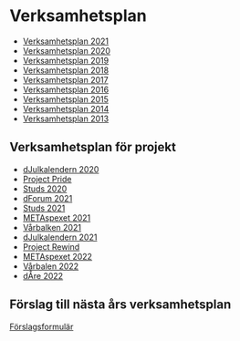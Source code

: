 Verksamhetsplan
===============

- [Verksamhetsplan 2021](https://static.datasektionen.se/verksamhetsplaner/verksamhetsplan2021.pdf)
- [Verksamhetsplan 2020](https://static.datasektionen.se/verksamhetsplaner/verksamhetsplan2020.pdf)
- [Verksamhetsplan 2019](https://static.datasektionen.se/verksamhetsplaner/verksamhetsplan2019)
- [Verksamhetsplan 2018](https://static.datasektionen.se/verksamhetsplaner/verksamhetsplan2018.pdf)
- [Verksamhetsplan 2017](https://static.datasektionen.se/verksamhetsplaner/verksamhetsplan2017.pdf)
- [Verksamhetsplan 2016](https://static.datasektionen.se/verksamhetsplaner/verksamhetsplan-2016.pdf)
- [Verksamhetsplan 2015](https://static.datasektionen.se/verksamhetsplaner/verksamhetsplan2015.pdf)
- [Verksamhetsplan 2014](https://static.datasektionen.se/verksamhetsplaner/verksamhetsplan2014v6.0.pdf)
- [Verksamhetsplan 2013](https://static.datasektionen.se/verksamhetsplaner/Verksamhetsplan2013.pdf)

Verksamhetsplan för projekt
---------------------------

- [dJulkalendern 2020](https://static.datasektionen.se/verksamhetsplaner/vp_djulkalendern_2020_v2.pdf)
- [Project Pride](https://static.datasektionen.se/verksamhetsplaner/vp_project_pride_2019)
- [Studs 2020](https://static.datasektionen.se/verksamhetsplaner/vp_studs_2020)
- [dForum 2021](https://static.datasektionen.se/verksamhetsplaner/vp_dforum_2021)
- [Studs 2021](https://static.datasektionen.se/verksamhetsplaner/vp_studs_2021)
- [METAspexet 2021](https://static.datasektionen.se/verksamhetsplaner/vp_metaspexet_21.pdf)
- [Vårbalken 2021](https://static.datasektionen.se/verksamhetsplaner/vp_varbalken_2021)
- [dJulkalendern 2021](https://static.datasektionen.se/verksamhetsplaner/vp_djulkalendern_2021)
- [Project Rewind](https://static.datasektionen.se/verksamhetsplaner/vp_project_rewind)
- [METAspexet 2022](https://static.datasektionen.se/verksamhetsplaner/vp_metaspexet_22)
- [Vårbalen 2022](https://static.datasektionen.se/verksamhetsplaner/vp_varbal_2022)
- [dÅre 2022](https://static.datasektionen.se/verksamhetsplaner/vp_dare_2022)



Förslag till nästa års verksamhetsplan
---------------------------------------------
[Förslagsformulär](https://docs.google.com/forms/d/e/1FAIpQLSd67YT0g__uTZHC83H-HX2b34KpPEWwHM6y364wc1DGF2gKPA/viewform?usp=sf_link)
